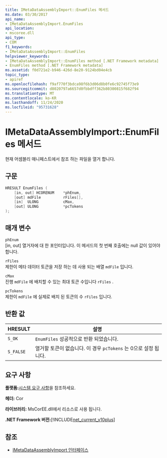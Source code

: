 ```yaml
---
title: IMetaDataAssemblyImport::EnumFiles 메서드
ms.date: 03/30/2017
api_name:
- IMetaDataAssemblyImport.EnumFiles
api_location:
- mscoree.dll
api_type:
- COM
f1_keywords:
- IMetaDataAssemblyImport::EnumFiles
helpviewer_keywords:
- IMetaDataAssemblyImport::EnumFiles method [.NET Framework metadata]
- EnumFiles method [.NET Framework metadata]
ms.assetid: f0d721e2-b946-426d-8e20-9124bd04e4cb
topic_type:
- apiref
ms.openlocfilehash: f9af770f3bdca98f6b3d06d8b0fe6c92745f73e9
ms.sourcegitcommit: d8020797a6657d0fbbdff362b80300815f682f94
ms.translationtype: MT
ms.contentlocale: ko-KR
ms.lasthandoff: 11/24/2020
ms.locfileid: "95731628"
---
```

# <a name="imetadataassemblyimportenumfiles-method"></a>IMetaDataAssemblyImport::EnumFiles 메서드

현재 어셈블리 매니페스트에서 참조 하는 파일을 열거 합니다.  
  
## <a name="syntax"></a>구문  
  
```cpp  
HRESULT EnumFiles (  
    [in, out] HCORENUM    *phEnum,
    [out] mdFile          rFiles[],
    [in]  ULONG           cMax,
    [out] ULONG           *pcTokens  
);  
```  
  
## <a name="parameters"></a>매개 변수  

 `phEnum`  
 [in, out] 열거자에 대 한 포인터입니다. 이 메서드의 첫 번째 호출에는 null 값이 있어야 합니다.  
  
 `rFiles`  
 제한이 메타 데이터 토큰을 저장 하는 데 사용 되는 배열 `mdFile` 입니다.  
  
 `cMax`  
 진행 `mdFile` 에 배치할 수 있는 최대 토큰 수입니다 `rFiles` .  
  
 `pcTokens`  
 제한이 `mdFile` 에 실제로 배치 된 토큰의 수 `rFiles` 입니다.  
  
## <a name="return-value"></a>반환 값  
  
|HRESULT|설명|  
|-------------|-----------------|  
|`S_OK`|`EnumFiles` 성공적으로 반환 되었습니다.|  
|`S_FALSE`|열거할 토큰이 없습니다. 이 경우 `pcTokens` 는 0으로 설정 됩니다.|  
  
## <a name="requirements"></a>요구 사항  

 **플랫폼:**[시스템 요구 사항](../../get-started/system-requirements.md)을 참조하세요.  
  
 **헤더:** Cor  
  
 **라이브러리:** MsCorEE.dll에서 리소스로 사용 됩니다.  
  
 **.NET Framework 버전:**[!INCLUDE[net_current_v10plus](../../../../includes/net-current-v10plus-md.md)]  
  
## <a name="see-also"></a>참조

- [IMetaDataAssemblyImport 인터페이스](imetadataassemblyimport-interface.md)
